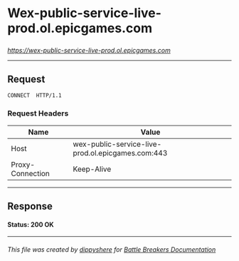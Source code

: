 # Wex-public-service-live-prod.ol.epicgames.com

#####

*https://wex-public-service-live-prod.ol.epicgames.com*



___

## Request

```http request
CONNECT  HTTP/1.1
```





### Request Headers

| Name | Value |
|---|---|
| Host | wex-public-service-live-prod.ol.epicgames.com:443 |
| Proxy-Connection | Keep-Alive |



___

## Response

#### Status: 200 OK







___

###### This file was created by [dippyshere](https://github.com/dippyshere) for [Battle Breakers Documentation](https://github.com/dippyshere/battle-breakers-documentation)
